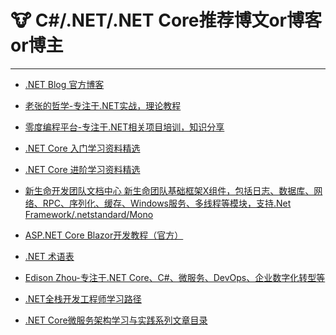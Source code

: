# 🐮 C#/.NET/.NET Core推荐博文or博客or博主

---

* [.NET Blog 官方博客][4]

[4]:https://devblogs.microsoft.com/dotnet/

* [老张的哲学-专注于.NET实战，理论教程][1]

[1]:https://home.cnblogs.com/u/laozhang-is-phi

* [零度编程平台-专注于.NET相关项目培训，知识分享][8]

[8]:https://www.xcode.me/

* [.NET Core 入门学习资料精选][2]

[2]:https://www.cnblogs.com/heyuquan/p/dotnet-basic-learning-resource.html

* [.NET Core 进阶学习资料精选][3]

[3]:https://www.cnblogs.com/heyuquan/p/dotnet-advance-learning-resource.html


* [新生命开发团队文档中心
新生命团队基础框架X组件，包括日志、数据库、网络、RPC、序列化、缓存、Windows服务、多线程等模块，支持.Net Framework/.netstandard/Mono][5]

[5]:https://www.newlifex.com/

* [ASP.NET Core Blazor开发教程（官方）][6]

[6]:https://docs.microsoft.com/zh-cn/aspnet/core/blazor/?view=aspnetcore-3.1

* [.NET 术语表][7]

* [Edison Zhou-专注于.NET Core、C#、微服务、DevOps、企业数字化转型等][10]

[10]:https://www.cnblogs.com/edisonchou/

[7]:https://docs.microsoft.com/zh-cn/dotnet/standard/glossary

* [.NET全栈开发工程师学习路径][8]

[8]:https://www.cnblogs.com/edisonchou/p/4820676.html

* [.NET Core微服务架构学习与实践系列文章目录][9]

[9]:https://www.cnblogs.com/edisonchou/p/dotnetcore_microservice_foundation_blogs_index_final.html

